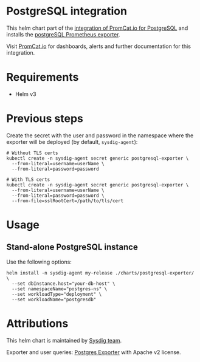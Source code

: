 # PostgreSQL integration
This helm chart part of the [integration of PromCat.io for PostgreSQL](https://promcat.io/apps/postgresql) and installs the [postgreSQL Prometheus exporter](https://github.com/wrouesnel/postgres_exporter).

Visit [PromCat.io](https://promcat.io/apps/postgresql) for dashboards, alerts and further documentation for this integration. 

# Requirements
* Helm v3

# Previous steps
Create the secret with the user and password in the namespace where the exporter will be deployed (by default, `sysdig-agent`):
```
# Without TLS certs
kubectl create -n sysdig-agent secret generic postgresql-exporter \
  --from-literal=username=userName \
  --from-literal=password=password

# With TLS certs
kubectl create -n sysdig-agent secret generic postgresql-exporter \
  --from-literal=username=userName \
  --from-literal=password=password \
  --from-file=sslRootCert=/path/to/tls/cert
```

# Usage
## Stand-alone PostgreSQL instance
Use the following options: 
```
helm install -n sysdig-agent my-release ./charts/postgresql-exporter/ \
  --set dbInstance.host="your-db-host" \
  --set namespaceName="postgres-ns" \
  --set workloadType="deployment" \
  --set workloadName="postgresdb" 
```

# Attributions
This helm chart is maintained by [Sysdig team](https://sysdig.com/).

Exporter and user queries: [Postgres Exporter](https://github.com/wrouesnel/postgres_exporter) with Apache v2 license. 